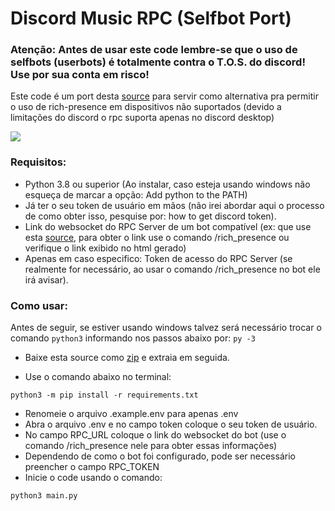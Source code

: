 # Discord Music RPC (Selfbot Port)

### Atenção: Antes de usar este code lembre-se que o uso de selfbots (userbots) é totalmente contra o T.O.S. do discord! Use por sua conta em risco!

Este code é um port desta [source](https://github.com/zRitsu/Discord-MusicBot-RPC) para servir como alternativa pra permitir o uso de rich-presence em dispositivos não suportados (devido a limitações do discord o rpc suporta apenas no discord desktop)

![](https://camo.githubusercontent.com/18ec3804e06f2854a62d4df1dd5bd4e8ee53679ab9ebec8c0f12b6a37177206b/68747470733a2f2f6d656469612e646973636f72646170702e6e65742f6174746163686d656e74732f3535343436383634303934323938313134372f313038393637383634373233303732363138352f7270635f737570706f72742e706e67)

### Requisitos:
* Python 3.8 ou superior (Ao instalar, caso esteja usando windows não esqueça de marcar a opção: Add python to the PATH)
* Já ter o seu token de usuário em mãos (não irei abordar aqui o processo de como obter isso, pesquise por: how to get discord token).
* Link do websocket do RPC Server de um bot compatível (ex: que use esta [source](https://github.com/zRitsu/disnake-LL-music-bot), para obter o link use o comando /rich_presence ou verifique o link exibido no html gerado)
* Apenas em caso especifico: Token de acesso do RPC Server (se realmente for necessário, ao usar o comando /rich_presence no bot ele irá avisar).

### Como usar:

Antes de seguir, se estiver usando windows talvez será necessário trocar o comando `python3` informando nos passos abaixo por: `py -3`

* Baixe esta source como [zip](https://github.com/zRitsu/Discord-MusicBot-RPC-Selfbot/archive/refs/heads/main.zip) e extraia em seguida.

* Use o comando abaixo no terminal:
```
python3 -m pip install -r requirements.txt
```
* Renomeie o arquivo .example.env para apenas .env
* Abra o arquivo .env e no campo token coloque o seu token de usuário.
* No campo RPC_URL coloque o link do websocket do bot (use o comando /rich_presence nele para obter essas informações)
* Dependendo de como o bot foi configurado, pode ser necessário preencher o campo RPC_TOKEN
* Inicie o code usando o comando:
```
python3 main.py
```